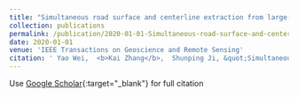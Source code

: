 ```yaml
---
title: "Simultaneous road surface and centerline extraction from large-scale remote sensing images using CNN-based segmentation and tracing"
collection: publications
permalink: /publication/2020-01-01-Simultaneous-road-surface-and-centerline-extraction-from-large-scale-remote-sensing-images-using-CNN-based-segmentation-and-tracing
date: 2020-01-01
venue: 'IEEE Transactions on Geoscience and Remote Sensing'
citation: ' Yao Wei,  <b>Kai Zhang</b>,  Shunping Ji, &quot;Simultaneous road surface and centerline extraction from large-scale remote sensing images using CNN-based segmentation and tracing.&quot; IEEE Transactions on Geoscience and Remote Sensing, 2020.'
---
```

Use [Google Scholar](https://scholar.google.com/scholar?q=Simultaneous+road+surface+and+centerline+extraction+from+large+scale+remote+sensing+images+using+CNN+based+segmentation+and+tracing){:target="_blank"} for full citation